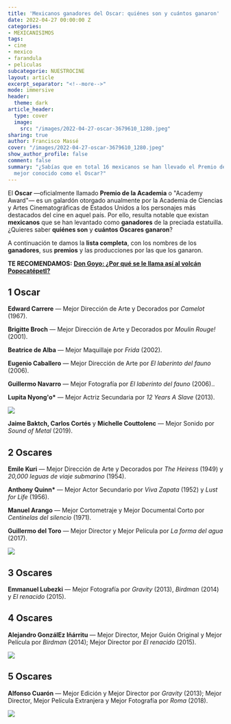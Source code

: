 ```yaml
---
title: 'Mexicanos ganadores del Oscar: quiénes son y cuántos ganaron'
date: 2022-04-27 00:00:00 Z
categories:
- MEXICANISIMOS
tags:
- cine
- mexico
- farandula
- peliculas
subcategorie: NUESTROCINE
layout: article
excerpt_separator: "<!--more-->"
mode: immersive
header:
  theme: dark
article_header:
  type: cover
  image:
    src: "/images/2022-04-27-oscar-3679610_1280.jpeg"
sharing: true
author: Francisco Massé
cover: "/images/2022-04-27-oscar-3679610_1280.jpeg"
show_author_profile: false
comment: false
summary: "¿Sabías que en total 16 mexicanos se han llevado el Premio de la Academia,
  mejor conocido como el Oscar?"
---
```


El **Oscar** —oficialmente llamado **Premio de la Academia** o "Academy Award"— es un galardón otorgado anualmente por la Academia de Ciencias y Artes Cinematográficas de Estados Unidos a los personajes más destacados del cine en aquel país. Por ello, resulta notable que existan **mexicanos** que se han levantado como **ganadores** de la preciada estatuilla. ¿Quieres saber **quiénes son** y **cuántos Oscares ganaron**?

A continuación te damos la **lista completa**, con los nombres de los **ganadores**, sus **premios** y las producciones por las que los ganaron.

**TE RECOMENDAMOS:** [**Don Goyo: ¿Por qué se le llama así al volcán Popocatépetl?**](https://blog.tonoysumariachi.com/mexicanisimos/2022/09/27/don-goyo-por-que-se-le-llama-asi-al-volcan-popocatepetl.html)

## 1 Oscar

**Edward Carrere** — Mejor Dirección de Arte y Decorados por _Camelot_ (1967).

**Brigitte Broch** — Mejor Dirección de Arte y Decorados por _Moulin Rouge!_ (2001).

**Beatrice de Alba** — Mejor Maquillaje por _Frida_ (2002).

**Eugenio Caballero** — Mejor Dirección de Arte por _El laberinto del fauno_ (2006).

**Guillermo Navarro** — Mejor Fotografía por _El laberinto del fauno_ (2006)..

**Lupita Nyong'o\*** — Mejor Actriz Secundaria por _12 Years A Slave_ (2013).

![](https://i0.wp.com/i1.ytimg.com/vi/fTA-1DkKHxI/maxresdefault.jpg)

**Jaime Baktch, Carlos Cortés** y **Michelle Couttolenc** — Mejor Sonido por _Sound of Metal_ (2019).

## 2 Oscares

**Emile Kuri** — Mejor Dirección de Arte y Decorados por _The Heiress_ (1949) y _20,000 leguas de viaje submarino_ (1954).

**Anthony Quinn\*** — Mejor Actor Secundario por _Viva Zapata_ (1952) y _Lust for Life_ (1956).

**Manuel Arango** — Mejor Cortometraje y Mejor Documental Corto por _Centinelas del silencio_ (1971).

**Guillermo del Toro** — Mejor Director y Mejor Película por _La forma del agua_ (2017).

![](https://upload.wikimedia.org/wikipedia/commons/thumb/f/f1/Guillermo_del_Toro_in_2017.jpg/804px-Guillermo_del_Toro_in_2017.jpg)

## 3 Oscares

**Emmanuel Lubezki** — Mejor Fotografía por _Gravity_ (2013), _Birdman_ (2014) y _El renacido_ (2015).

## 4 Oscares

**Alejandro GonzálEz Iñárritu** — Mejor Director, Mejor Guión Original y Mejor Película por _Birdman_ (2014); Mejor Director por _El renacido_ (2015).

![](https://upload.wikimedia.org/wikipedia/commons/thumb/4/48/Alejandro_Gonz%C3%A1lez_I%C3%B1%C3%A1rritu_2014.jpg/745px-Alejandro_Gonz%C3%A1lez_I%C3%B1%C3%A1rritu_2014.jpg)

## 5 Oscares

**Alfonso Cuarón** — Mejor Edición y Mejor Director por _Gravity_ (2013); Mejor Director, Mejor Película Extranjera y Mejor Fotografía por _Roma_ (2018).

![](https://upload.wikimedia.org/wikipedia/commons/thumb/0/00/Alfonso_Cuar%C3%B3n_%282013%29_cropped.jpg/768px-Alfonso_Cuar%C3%B3n_%282013%29_cropped.jpg)
